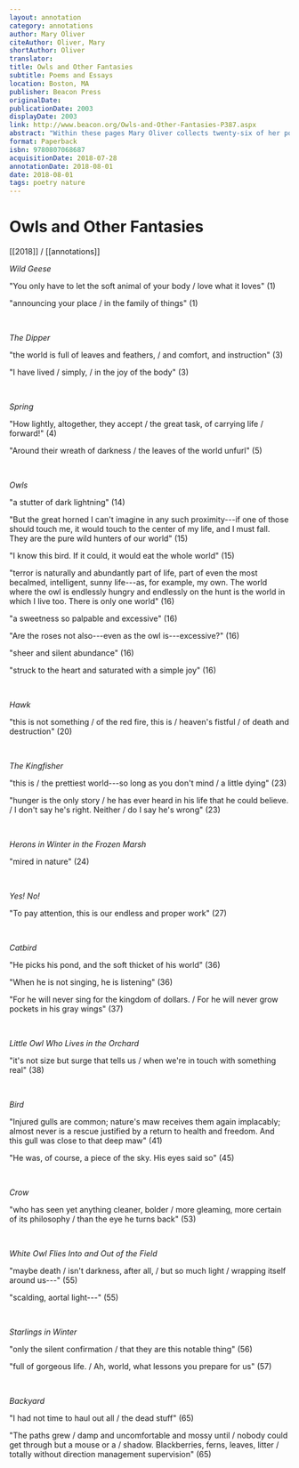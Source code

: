 ```yaml
---
layout: annotation
category: annotations
author: Mary Oliver
citeAuthor: Oliver, Mary
shortAuthor: Oliver
translator:
title: Owls and Other Fantasies
subtitle: Poems and Essays
location: Boston, MA
publisher: Beacon Press
originalDate:
publicationDate: 2003
displayDate: 2003
link: http://www.beacon.org/Owls-and-Other-Fantasies-P387.aspx
abstract: "Within these pages Mary Oliver collects twenty-six of her poems about the birds that have been such an important part of her life-hawks, hummingbirds, and herons; kingfishers, catbirds, and crows; swans, swallows and, of course, the snowy owl, among a dozen others-including ten poems that have never before been collected. She adds two beautifully crafted essays, “Owls,” selected for the Best American Essays series, and “Bird,” a new essay that will surely take its place among the classics of the genre. In the words of the poet Stanley Kunitz, “Mary Oliver’s poetry is fine and deep; it reads like a blessing. Her special gift is to connect us with our sources in the natural world, its beauties and terrors and mysteries and consolations.”"
format: Paperback
isbn: 9780807068687
acquisitionDate: 2018-07-28
annotationDate: 2018-08-01
date: 2018-08-01
tags: poetry nature
---
```

# Owls and Other Fantasies

[[2018]] / [[annotations]]

*Wild Geese*

"You only have to let the soft animal of your body / love what it loves" (1)

"announcing your place / in the family of things" (1)

<br>


*The Dipper*

"the world is full of leaves and feathers, / and comfort, and instruction" (3)

"I have lived / simply, / in the joy of the body" (3)

<br>


*Spring*

"How lightly, altogether, they accept / the great task, of carrying life / forward!" (4)

"Around their wreath of darkness / the leaves of the world unfurl" (5)

<br>


*Owls*

"a stutter of dark lightning" (14)

"But the great horned I can't imagine in any such proximity---if one of those should touch me, it would touch to the center of my life, and I must fall. They are the pure wild hunters of our world" (15)

"I know this bird. If it could, it would eat the whole world" (15)

"terror is naturally and abundantly part of life, part of even the most becalmed, intelligent, sunny life---as, for example, my own. The world where the owl is endlessly hungry and endlessly on the hunt is the world in which I live too. There is only one world" (16)

"a sweetness so palpable and excessive" (16)

"Are the roses not also---even as the owl is---excessive?" (16)

"sheer and silent abundance" (16)

"struck to the heart and saturated with a simple joy" (16)

<br>


*Hawk*

"this is not something / of the red fire, this is / heaven's fistful / of death and destruction" (20)

<br>


*The Kingfisher*

"this is / the prettiest world---so long as you don't mind / a little dying" (23)

"hunger is the only story / he has ever heard in his life that he could believe. / I don't say he's right. Neither / do I say he's wrong" (23)

<br>


*Herons in Winter in the Frozen Marsh*

"mired in nature" (24)

<br>


*Yes! No!*

"To pay attention, this is our endless and proper work" (27)

<br>


*Catbird*

"He picks his pond, and the soft thicket of his world" (36)

"When he is not singing, he is listening" (36)

"For he will never sing for the kingdom of dollars. / For he will never grow pockets in his gray wings" (37)

<br>


*Little Owl Who Lives in the Orchard*

"it's not size but surge that tells us / when we're in touch with something real" (38)

<br>


*Bird*

"Injured gulls are common; nature's maw receives them again implacably; almost never is a rescue justified by a return to health and freedom. And this gull was close to that deep maw" (41)

"He was, of course, a piece of the sky. His eyes said so" (45)

<br>


*Crow*

"who has seen yet anything cleaner, bolder / more gleaming, more certain of its philosophy / than the eye he turns back" (53)

<br>


*White Owl Flies Into and Out of the Field*

"maybe death / isn't darkness, after all, / but so much light / wrapping itself around us---" (55)

"scalding, aortal light---" (55)

<br>


*Starlings in Winter*

"only the silent confirmation / that they are this notable thing" (56)

"full of gorgeous life. / Ah, world, what lessons you prepare for us" (57)

<br>


*Backyard*

"I had not time to haul out all / the dead stuff" (65)

"The paths grew / damp and uncomfortable and mossy until / nobody could get through but a mouse or a / shadow. Blackberries, ferns, leaves, litter / totally without direction management supervision" (65)
